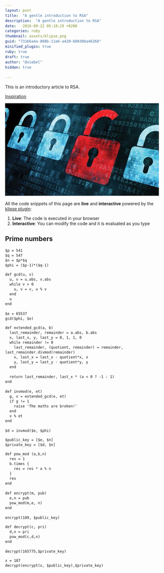 ```yaml
---
layout: post
title:  "A gentle introduction to RSA"
description:  "A gentle introduction to RSA"
date:   2016-09-22 05:18:29 +0200
categories: ruby
thumbnail: assets/klipse.png
guid: "73166a4a-808b-11e6-a420-600308a46268"
minified_plugin: true
ruby: true
draft: true
author: "@viebel"
hidden: true

---
```



This is an introductory article to RSA.

[Inspiration](http://doctrina.org/How-RSA-Works-With-Examples.html)

![Crypto](/assets/crypto.jpg)

All the code snippets of this page are **live** and **interactive** powered by the [klipse plugin](https://github.com/viebel/klipse):

1. **Live**: The code is executed in your browser
2. **Interactive**: You can modify the code and it is evaluated as you type


## Prime numbers


~~~klipse-eval-ruby
$p = 541
$q = 547
$n = $p*$q
$phi = ($p-1)*($q-1)
~~~


~~~klipse-eval-ruby
def gcd(u, v)
  u, v = u.abs, v.abs
  while v > 0
    u, v = v, u % v
  end
  u
end

$e = 65537
gcd($phi, $e)

~~~

~~~klipse-eval-ruby
def extended_gcd(a, b)
  last_remainder, remainder = a.abs, b.abs
  x, last_x, y, last_y = 0, 1, 1, 0
  while remainder != 0
    last_remainder, (quotient, remainder) = remainder, last_remainder.divmod(remainder)
    x, last_x = last_x - quotient*x, x
    y, last_y = last_y - quotient*y, y
  end
 
  return last_remainder, last_x * (a < 0 ? -1 : 1)
end
 
def invmod(e, et)
  g, x = extended_gcd(e, et)
  if g != 1
    raise 'The maths are broken!'
  end
  x % et
end

$d = invmod($e, $phi)
~~~

~~~klipse-eval-ruby
$public_key = [$e, $n]
$private_key = [$d, $n]
~~~

~~~klipse-eval-ruby
def pow_mod (a,b,n)
  res = 1
  b.times {
    res = res * a % n
  }
  res
end

def encrypt(m, pub)
  e,n = pub
  pow_mod(m,e, n) 
end

encrypt(189, $public_key)
~~~

~~~klipse-eval-ruby
def decrypt(c, pri)
  d,n = pri
  pow_mod(c,d,n)
end

decrypt(165775,$private_key)
~~~

~~~klipse-eval-ruby
x = 187
decrypt(encrypt(x, $public_key),$private_key)
~~~

~~~klipse-eval-ruby
~~~

~~~klipse-eval-ruby
~~~

~~~klipse-eval-ruby
~~~

~~~klipse-eval-ruby
~~~


